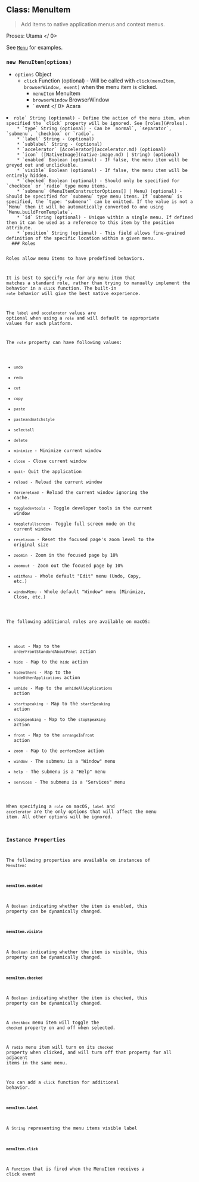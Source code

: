 ## Class: MenuItem

> Add items to native application menus and context menus.

Proses:  Utama </ 0></p> 

See [`Menu`](menu.md) for examples.

### `new MenuItem(options)`

* `options` Object 
  * `click` Function (optional) - Will be called with `click(menuItem, browserWindow, event)` when the menu item is clicked. 
    * `menuItem` MenuItem
    * `browserWindow` BrowserWindow
    * ` event </ 0>  Acara</li>
</ul></li>
<li><code>role` String (optional) - Define the action of the menu item, when specified the `click` property will be ignored. See [roles](#roles).
    * `type` String (optional) - Can be `normal`, `separator`, `submenu`, `checkbox` or `radio`.
    * `label` String - (optional)
    * `sublabel` String - (optional)
    * `accelerator` [Accelerator](accelerator.md) (optional)
    * `icon` ([NativeImage](native-image.md) | String) (optional)
    * `enabled` Boolean (optional) - If false, the menu item will be greyed out and unclickable.
    * `visible` Boolean (optional) - If false, the menu item will be entirely hidden.
    * `checked` Boolean (optional) - Should only be specified for `checkbox` or `radio` type menu items.
    * `submenu` (MenuItemConstructorOptions[] | Menu) (optional) - Should be specified for `submenu` type menu items. If `submenu` is specified, the `type: 'submenu'` can be omitted. If the value is not a `Menu` then it will be automatically converted to one using `Menu.buildFromTemplate`.
    * `id` String (optional) - Unique within a single menu. If defined then it can be used as a reference to this item by the position attribute.
    * `position` String (optional) - This field allows fine-grained definition of the specific location within a given menu.
  ### Roles
  
  Roles allow menu items to have predefined behaviors.
  
  It is best to specify `role` for any menu item that matches a standard role, rather than trying to manually implement the behavior in a `click` function. The built-in `role` behavior will give the best native experience.
  
  The `label` and `accelerator` values are optional when using a `role` and will default to appropriate values for each platform.
  
  The `role` property can have following values:
  
  * `undo`
  * `redo`
  * `cut`
  * `copy`
  * `paste`
  * `pasteandmatchstyle`
  * `selectall`
  * `delete`
  * `minimize` - Minimize current window
  * `close` - Close current window
  * `quit`- Quit the application
  * `reload` - Reload the current window
  * `forcereload` - Reload the current window ignoring the cache.
  * `toggledevtools` - Toggle developer tools in the current window
  * `togglefullscreen`- Toggle full screen mode on the current window
  * `resetzoom` - Reset the focused page's zoom level to the original size
  * `zoomin` - Zoom in the focused page by 10%
  * `zoomout` - Zoom out the focused page by 10%
  * `editMenu` - Whole default "Edit" menu (Undo, Copy, etc.)
  * `windowMenu` - Whole default "Window" menu (Minimize, Close, etc.)
  
  The following additional roles are available on macOS:
  
  * `about` - Map to the `orderFrontStandardAboutPanel` action
  * `hide` - Map to the `hide` action
  * `hideothers` - Map to the `hideOtherApplications` action
  * `unhide` - Map to the `unhideAllApplications` action
  * `startspeaking` - Map to the `startSpeaking` action
  * `stopspeaking` - Map to the `stopSpeaking` action
  * `front` - Map to the `arrangeInFront` action
  * `zoom` - Map to the `performZoom` action
  * `window` - The submenu is a "Window" menu
  * `help` - The submenu is a "Help" menu
  * `services` - The submenu is a "Services" menu
  
  When specifying a `role` on macOS, `label` and `accelerator` are the only options that will affect the menu item. All other options will be ignored.
  
  ### Instance Properties
  
  The following properties are available on instances of `MenuItem`:
  
  #### `menuItem.enabled`
  
  A `Boolean` indicating whether the item is enabled, this property can be dynamically changed.
  
  #### `menuItem.visible`
  
  A `Boolean` indicating whether the item is visible, this property can be dynamically changed.
  
  #### `menuItem.checked`
  
  A `Boolean` indicating whether the item is checked, this property can be dynamically changed.
  
  A `checkbox` menu item will toggle the `checked` property on and off when selected.
  
  A `radio` menu item will turn on its `checked` property when clicked, and will turn off that property for all adjacent items in the same menu.
  
  You can add a `click` function for additional behavior.
  
  #### `menuItem.label`
  
  A `String` representing the menu items visible label
  
  #### `menuItem.click`
  
  A `Function` that is fired when the MenuItem receives a click event